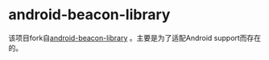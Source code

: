 # android-beacon-library

该项目fork自[android-beacon-library](https://github.com/AltBeacon/android-beacon-library) 。主要是为了适配Android support而存在的。
